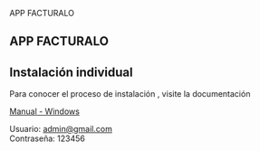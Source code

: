 APP FACTURALO

## APP FACTURALO

## Instalación individual 

Para conocer el proceso de instalación , visite la documentación

[Manual - Windows](https://docs.google.com/document/d/1uvFXSzvconJ14bvQ_0aeEgiHi3mDIlJGYYz8ODLUZjE/edit?usp=sharing "Clic")

Usuario: admin@gmail.com<br>
Contraseña: 123456







